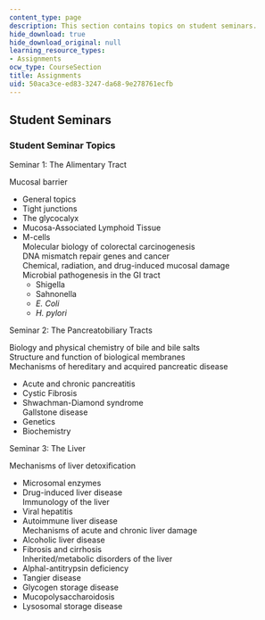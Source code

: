 ```yaml
---
content_type: page
description: This section contains topics on student seminars.
hide_download: true
hide_download_original: null
learning_resource_types:
- Assignments
ocw_type: CourseSection
title: Assignments
uid: 50aca3ce-ed83-3247-da68-9e278761ecfb
---
```


Student Seminars
----------------

### Student Seminar Topics

Seminar 1: The Alimentary Tract

Mucosal barrier

*   General topics
*   Tight junctions
*   The glycocalyx
*   Mucosa-Associated Lymphoid Tissue
*   M-cells  
    Molecular biology of colorectal carcinogenesis  
    DNA mismatch repair genes and cancer  
    Chemical, radiation, and drug-induced mucosal damage  
    Microbial pathogenesis in the GI tract
    *   Shigella
    *   Sahnonella
    *   _E. Coli_
    *   _H. pylori_

Seminar 2: The Pancreatobiliary Tracts

Biology and physical chemistry of bile and bile salts  
Structure and function of biological membranes  
Mechanisms of hereditary and acquired pancreatic disease

*   Acute and chronic pancreatitis
*   Cystic Fibrosis
*   Shwachman-Diamond syndrome  
    Gallstone disease
*   Genetics
*   Biochemistry

Seminar 3: The Liver

Mechanisms of liver detoxification

*   Microsomal enzymes
*   Drug-induced liver disease  
    Immunology of the liver
*   Viral hepatitis
*   Autoimmune liver disease  
    Mechanisms of acute and chronic liver damage
*   Alcoholic liver disease
*   Fibrosis and cirrhosis  
    Inherited/metabolic disorders of the liver
*   Alphal-antitrypsin deficiency
*   Tangier disease
*   Glycogen storage disease
*   Mucopolysaccharoidosis
*   Lysosomal storage disease